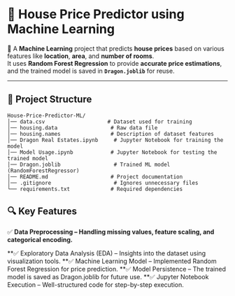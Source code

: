 # 🏡 **House Price Predictor using Machine Learning**  

📌 A **Machine Learning** project that predicts **house prices** based on various features like **location**, **area**, and **number of rooms**.  
It uses **Random Forest Regression** to provide **accurate price estimations**, and the trained model is saved in **`Dragon.joblib`** for reuse.  

---

## 📂 **Project Structure**  

```plaintext
House-Price-Predictor-ML/
│── data.csv                    # Dataset used for training
│── housing.data                 # Raw data file
│── housing.names                # Description of dataset features
│── Dragon Real Estates.ipynb     # Jupyter Notebook for training the model
│── Model Usage.ipynb            # Jupyter Notebook for testing the trained model
│── Dragon.joblib                 # Trained ML model (RandomForestRegressor)
│── README.md                    # Project documentation
│── .gitignore                    # Ignores unnecessary files
└── requirements.txt             # Required dependencies
```
 ## 🔍 **Key Features**

✅ **Data Preprocessing – Handling missing values, feature scaling, and categorical encoding.**

**✅ Exploratory Data Analysis (EDA) – Insights into the dataset using visualization tools.
**✅ Machine Learning Model – Implemented Random Forest Regression for price prediction.
**✅ Model Persistence – The trained model is saved as Dragon.joblib for future use.
**✅ Jupyter Notebook Execution – Well-structured code for step-by-step execution.
